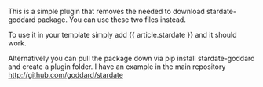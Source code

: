 This is a simple plugin that removes the needed to download stardate-goddard package.  You can use these two files instead.

To use it in your template simply add {{ article.stardate }} and it should work.

Alternatively you can pull the package down via pip install stardate-goddard and create a plugin folder.  I have an example in the main repository http://github.com/goddard/stardate
